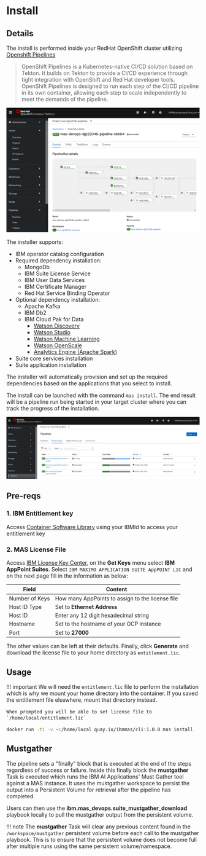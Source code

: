 # Install

## Details
The install is performed inside your RedHat OpenShift cluster utilizing [Openshift Pipelines](https://cloud.redhat.com/learn/topics/ci-cd)

> OpenShift Pipelines is a Kubernetes-native CI/CD solution based on Tekton. It builds on Tekton to provide a CI/CD experience through tight integration with OpenShift and Red Hat developer tools. OpenShift Pipelines is designed to run each step of the CI/CD pipeline in its own container, allowing each step to scale independently to meet the demands of the pipeline.

![](../img/pipeline.png)

The installer supports:

- IBM operator catalog configuration
- Required dependency installation:
    - MongoDb
    - IBM Suite License Service
    - IBM User Data Services
    - IBM Certificate Manager
    - Red Hat Service Binding Operator
- Optional dependency installation:
    - Apache Kafka
    - IBM Db2
    - IBM Cloud Pak for Data
        - [Watson Discovery](https://www.ibm.com/docs/en/cloud-paks/cp-data/4.0?topic=services-watson-discovery)
        - [Watson Studio](https://www.ibm.com/docs/en/cloud-paks/cp-data/4.0?topic=services-watson-studio)
        - [Watson Machine Learning](https://www.ibm.com/docs/en/cloud-paks/cp-data/4.0?topic=services-watson-machine-learning)
        - [Watson OpenScale](https://www.ibm.com/docs/en/cloud-paks/cp-data/4.0?topic=services-watson-openscale)
        - [Analytics Engine (Apache Spark)](https://www.ibm.com/docs/en/cloud-paks/cp-data/4.0?topic=services-analytics-engine-powered-by-apache-spark)
- Suite core services installation
- Suite application installation

The installer will automatically provision and set up the required dependencies based on the applications that you select to install.

The install can be launched with the command `mas install`.  The end result will be a pipeline run being started in your target cluster where you can track the progress of the installation.

![](../img/pipelineruns.png)


## Pre-reqs

### 1. IBM Entitlement key
Access [Container Software Library](https://myibm.ibm.com/products-services/containerlibrary) using your IBMId to access your entitlement key

### 2. MAS License File
Access [IBM License Key Center](https://licensing.subscribenet.com/control/ibmr/login), on the **Get Keys** menu select **IBM AppPoint Suites**.  Select `IBM MAXIMO APPLICATION SUITE AppPOINT LIC` and on the next page fill in the information as below:

| Field            | Content                                           |
| ---------------- | ------------------------------------------------- |
| Number of Keys 	 | How many AppPoints to assign to the license file  |
| Host ID Type 	   | Set to **Ethernet Address**                       |
| Host ID 	       | Enter any 12 digit hexadecimal string             |
| Hostname 	       | Set to the hostname of your OCP instance          |
| Port 	           | Set to **27000**                                  |


The other values can be left at their defaults.  Finally, click **Generate** and download the license file to your home directory as `entitlement.lic`.


## Usage

!!! important
    We will need the `entitlement.lic` file to perform the installation which is why we mount your home directory into the container.  If you saved the entitlement file elsewhere, mount that directory instead.

    When prompted you will be able to set license file to `/home/local/entitlement.lic`


```bash
docker run -ti -v ~:/home/local quay.io/ibmmas/cli:1.0.0 mas install
```

## Mustgather
The pipeline sets a "finally" block that is executed at the end of the steps regardless of success or failure. Inside this finally block the **mustgather** Task is executed which runs the IBM AI Applications' Must Gather tool against a MAS instance. It uses the mustgather workspace to persist the output into a Persistent Volume for retrieval after the pipeline has completed.

Users can then use the **ibm.mas_devops.suite_mustgather_download** playbook locally to pull the mustgather output from the persistent volume.

!!! note
    The **mustgather** Task will clear any previous content found in the `/workspace/mustgather` persistent volume before each call to the mustgather playbook. This is to ensure that the persistent volume does not become full after multiple runs using the same persistent volume/namespace.
